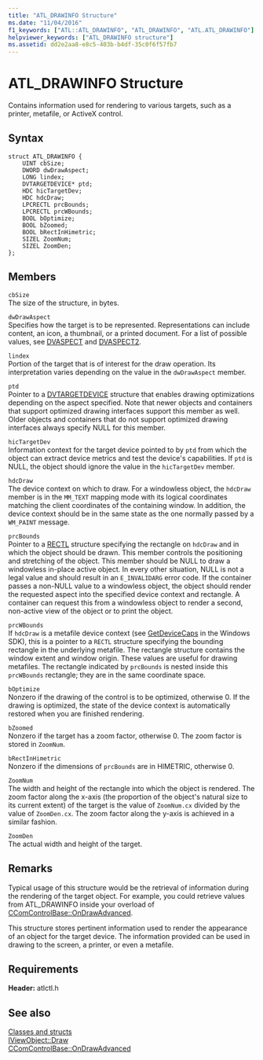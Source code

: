 ```yaml
---
title: "ATL_DRAWINFO Structure"
ms.date: "11/04/2016"
f1_keywords: ["ATL::ATL_DRAWINFO", "ATL_DRAWINFO", "ATL.ATL_DRAWINFO"]
helpviewer_keywords: ["ATL_DRAWINFO structure"]
ms.assetid: dd2e2aa8-e8c5-403b-b4df-35c0f6f57fb7
---
```

# ATL_DRAWINFO Structure

Contains information used for rendering to various targets, such as a printer, metafile, or ActiveX control.

## Syntax

```
struct ATL_DRAWINFO {
    UINT cbSize;
    DWORD dwDrawAspect;
    LONG lindex;
    DVTARGETDEVICE* ptd;
    HDC hicTargetDev;
    HDC hdcDraw;
    LPCRECTL prcBounds;
    LPCRECTL prcWBounds;
    BOOL bOptimize;
    BOOL bZoomed;
    BOOL bRectInHimetric;
    SIZEL ZoomNum;
    SIZEL ZoomDen;
};
```

## Members

`cbSize`<br/>
The size of the structure, in bytes.

`dwDrawAspect`<br/>
Specifies how the target is to be represented. Representations can include content, an icon, a thumbnail, or a printed document. For a list of possible values, see [DVASPECT](/windows/desktop/api/wtypes/ne-wtypes-tagdvaspect) and [DVASPECT2](/windows/desktop/api/ocidl/ne-ocidl-tagdvaspect2).

`lindex`<br/>
Portion of the target that is of interest for the draw operation. Its interpretation varies depending on the value in the `dwDrawAspect` member.

`ptd`<br/>
Pointer to a [DVTARGETDEVICE](/windows/desktop/api/objidl/ns-objidl-tagdvtargetdevice) structure that enables drawing optimizations depending on the aspect specified. Note that newer objects and containers that support optimized drawing interfaces support this member as well. Older objects and containers that do not support optimized drawing interfaces always specify NULL for this member.

`hicTargetDev`<br/>
Information context for the target device pointed to by `ptd` from which the object can extract device metrics and test the device's capabilities. If `ptd` is NULL, the object should ignore the value in the `hicTargetDev` member.

`hdcDraw`<br/>
The device context on which to draw. For a windowless object, the `hdcDraw` member is in the `MM_TEXT` mapping mode with its logical coordinates matching the client coordinates of the containing window. In addition, the device context should be in the same state as the one normally passed by a `WM_PAINT` message.

`prcBounds`<br/>
Pointer to a [RECTL](/previous-versions//dd162907\(v=vs.85\)) structure specifying the rectangle on `hdcDraw` and in which the object should be drawn. This member controls the positioning and stretching of the object. This member should be NULL to draw a windowless in-place active object. In every other situation, NULL is not a legal value and should result in an `E_INVALIDARG` error code. If the container passes a non-NULL value to a windowless object, the object should render the requested aspect into the specified device context and rectangle. A container can request this from a windowless object to render a second, non-active view of the object or to print the object.

`prcWBounds`<br/>
If `hdcDraw` is a metafile device context (see [GetDeviceCaps](/windows/desktop/api/wingdi/nf-wingdi-getdevicecaps) in the Windows SDK), this is a pointer to a `RECTL` structure specifying the bounding rectangle in the underlying metafile. The rectangle structure contains the window extent and window origin. These values are useful for drawing metafiles. The rectangle indicated by `prcBounds` is nested inside this `prcWBounds` rectangle; they are in the same coordinate space.

`bOptimize`<br/>
Nonzero if the drawing of the control is to be optimized, otherwise 0. If the drawing is optimized, the state of the device context is automatically restored when you are finished rendering.

`bZoomed`<br/>
Nonzero if the target has a zoom factor, otherwise 0. The zoom factor is stored in `ZoomNum`.

`bRectInHimetric`<br/>
Nonzero if the dimensions of `prcBounds` are in HIMETRIC, otherwise 0.

`ZoomNum`<br/>
The width and height of the rectangle into which the object is rendered. The zoom factor along the x-axis (the proportion of the object's natural size to its current extent) of the target is the value of `ZoomNum.cx` divided by the value of `ZoomDen.cx`. The zoom factor along the y-axis is achieved in a similar fashion.

`ZoomDen`<br/>
The actual width and height of the target.

## Remarks

Typical usage of this structure would be the retrieval of information during the rendering of the target object. For example, you could retrieve values from ATL_DRAWINFO inside your overload of [CComControlBase::OnDrawAdvanced](ccomcontrolbase-class.md#ondrawadvanced).

This structure stores pertinent information used to render the appearance of an object for the target device. The information provided can be used in drawing to the screen, a printer, or even a metafile.

## Requirements

**Header:** atlctl.h

## See also

[Classes and structs](../../atl/reference/atl-classes.md)<br/>
[IViewObject::Draw](/windows/desktop/api/oleidl/nf-oleidl-iviewobject-draw)<br/>
[CComControlBase::OnDrawAdvanced](../../atl/reference/ccomcontrolbase-class.md#ondrawadvanced)
